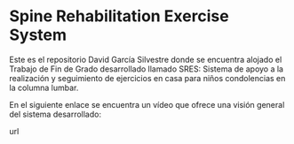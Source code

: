 # Spine Rehabilitation Exercise System

Este es el repositorio David García Silvestre donde se encuentra alojado el Trabajo de Fin de Grado desarrollado llamado SRES: Sistema de apoyo a la realización y seguimiento de ejercicios en casa para niños condolencias en la columna lumbar.

En el siguiente enlace se encuentra un vídeo que ofrece una visión general del sistema desarrollado:

url
